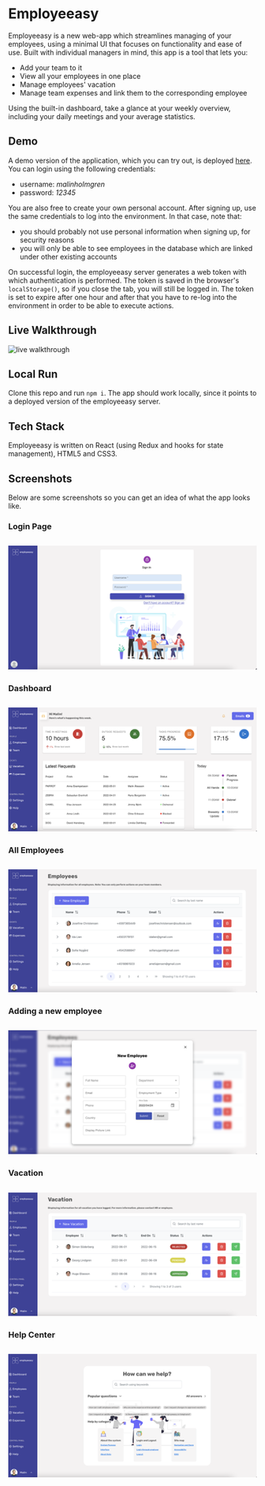 # Employeeasy

Employeeasy is a new web-app which streamlines managing of your employees, using a minimal UI that focuses on functionality and ease of use. Built with individual managers in mind, this app is a tool that lets you:

- Add your team to it
- View all your employees in one place
- Manage employees' vacation
- Manage team expenses and link them to the corresponding employee

Using the built-in dashboard, take a glance at your weekly overview, including your daily meetings and your average statistics.

## Demo

A demo version of the application, which you can try out, is deployed [here](https://employeeasy.netlify.com). You can login using the following credentials:

- username: _malinholmgren_
- password: _12345_

You are also free to create your own personal account. After signing up, use the same credentials to log into the environment. In that case, note that:

- you should probably not use personal information when signing up, for security reasons
- you will only be able to see employees in the database which are linked under other existing accounts

On successful login, the employeeasy server generates a web token with which authentication is performed. The token is saved in the browser's `localStorage()`, so if you close the tab, you will still be logged in. The token is set to expire after one hour and after that you have to re-log into the environment in order to be able to execute actions.

## Live Walkthrough

![live walkthrough](./src/images/employeeasy-screens/Walkthrough.gif)

## Local Run

Clone this repo and run `npm i`. The app should work locally, since it points to a deployed version of the employeeasy server.

## Tech Stack

Employeeasy is written on React (using Redux and hooks for state management), HTML5 and CSS3.

## Screenshots

Below are some screenshots so you can get an idea of what the app looks like.

### Login Page

## ![login page](./src/images/employeeasy-screens/LoginPage.png)

### Dashboard

## ![dashboard](./src/images/employeeasy-screens/DashboardPage.png)

### All Employees

## ![employees](./src/images/employeeasy-screens/EmployeeView.png)

### Adding a new employee

## ![new employee](./src/images/employeeasy-screens/NewEmployee.png)

### Vacation

## ![vacation](./src/images/employeeasy-screens/VacationView.png)

### Help Center

## ![help center](./src/images/employeeasy-screens/HelpCenter.png)
